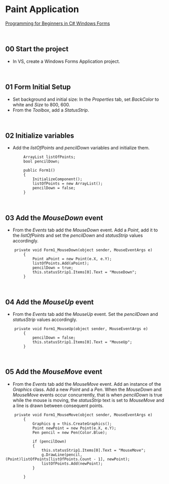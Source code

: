 # Paint Application
[Programming for Beginners in C# Windows Forms](https://www.udemy.com/programming-windows-applications-for-desktop-in-c-sharp/)

&nbsp;
## 00 Start the project
* In VS, create a Windows Forms Application project.

&nbsp;
## 01 Form Initial Setup
* Set background and initial size: In the *Properties* tab, set *BackColor* to white and *Size* to 800, 600.
* From the *Toolbox*, add a *StatusStrip*.

&nbsp;
## 02 Initialize variables
* Add the *listOfPoints* and *pencilDown* variables and initialize them.
```
        ArrayList listOfPoints;
        bool pencilDown;

        public Form1()
        {
            InitializeComponent();
            listOfPoints = new ArrayList();
            pencilDown = false;
        }
```


&nbsp;
## 03 Add the *MouseDown* event
* From the *Events* tab add the *MouseDown* event. Add a *Point*, add it to the *listOfPoints* and set the *pencilDown* and *statusStrip* values accordingly.
```
    private void Form1_MouseDown(object sender, MouseEventArgs e)
        {
            Point aPoint = new Point(e.X, e.Y);
            listOfPoints.Add(aPoint);
            pencilDown = true;
            this.statusStrip1.Items[0].Text = "MouseDown";
        }
```

&nbsp;
## 04 Add the *MouseUp* event
* From the *Events* tab add the *MouseUp* event. Set the *pencilDown* and *statusStrip* values accordingly.
```
    private void Form1_MouseUp(object sender, MouseEventArgs e)
        {
            pencilDown = false;
            this.statusStrip1.Items[0].Text = "MouseUp";
        }
```

&nbsp;
## 05 Add the *MouseMove* event
* From the *Events* tab add the *MouseMove* event. Add an instance of the *Graphics* class.
Add a new *Point* and a *Pen*. When the *MouseDown* and *MouseMove* events occur concurrently, that is when *pencilDown* is true while the mouse is moving, the *statusStrip* text is set to *MouseMove* and a line is drawn between consequent points.
```
    private void Form1_MouseMove(object sender, MouseEventArgs e)
        {
            Graphics g = this.CreateGraphics();
            Point newPoint = new Point(e.X, e.Y);
            Pen pencil = new Pen(Color.Blue);

            if (pencilDown)
            {
                this.statusStrip1.Items[0].Text = "MouseMove";
                g.DrawLine(pencil, (Point)listOfPoints[listOfPoints.Count - 1], newPoint);
                listOfPoints.Add(newPoint);
            }

        }
```
